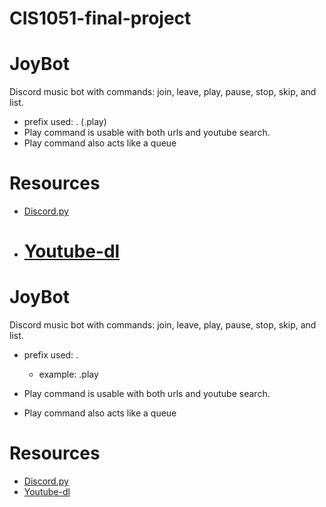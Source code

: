 # CIS1051-final-project

# JoyBot

Discord music bot with commands: join, leave, play, pause, stop, skip, and list.

- prefix used: . (.play)
- Play command is usable with both urls and youtube search.
- Play command also acts like a queue

# Resources

- [Discord.py](https://discordpy.readthedocs.io/en/stable/)
- # [Youtube-dl](https://github.com/ytdl-org/youtube-dl/blob/master/README.md)

# JoyBot

Discord music bot with commands: join, leave, play, pause, stop, skip, and list.

- prefix used: .

  - example: .play

- Play command is usable with both urls and youtube search.
- Play command also acts like a queue

# Resources

- [Discord.py](https://discordpy.readthedocs.io/en/stable/)
- [Youtube-dl](https://github.com/ytdl-org/youtube-dl/blob/master/README.md)
